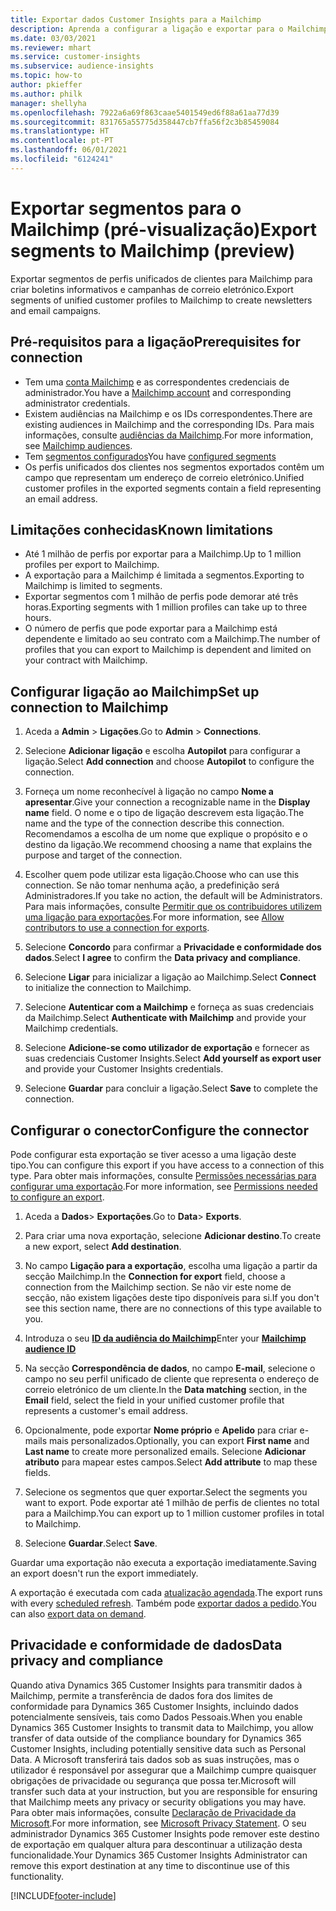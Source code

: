 ```yaml
---
title: Exportar dados Customer Insights para a Mailchimp
description: Aprenda a configurar a ligação e exportar para o Mailchimp.
ms.date: 03/03/2021
ms.reviewer: mhart
ms.service: customer-insights
ms.subservice: audience-insights
ms.topic: how-to
author: pkieffer
ms.author: philk
manager: shellyha
ms.openlocfilehash: 7922a6a69f863caae5401549ed6f88a61aa77d39
ms.sourcegitcommit: 831765a55775d358447cb7ffa56f2c3b85459084
ms.translationtype: HT
ms.contentlocale: pt-PT
ms.lasthandoff: 06/01/2021
ms.locfileid: "6124241"
---
```

# <a name="export-segments-to-mailchimp-preview"></a><span data-ttu-id="b98cd-103">Exportar segmentos para o Mailchimp (pré-visualização)</span><span class="sxs-lookup"><span data-stu-id="b98cd-103">Export segments to Mailchimp (preview)</span></span>

<span data-ttu-id="b98cd-104">Exportar segmentos de perfis unificados de clientes para Mailchimp para criar boletins informativos e campanhas de correio eletrónico.</span><span class="sxs-lookup"><span data-stu-id="b98cd-104">Export segments of unified customer profiles to Mailchimp to create newsletters and email campaigns.</span></span>

## <a name="prerequisites-for-connection"></a><span data-ttu-id="b98cd-105">Pré-requisitos para a ligação</span><span class="sxs-lookup"><span data-stu-id="b98cd-105">Prerequisites for connection</span></span>

-   <span data-ttu-id="b98cd-106">Tem uma [conta Mailchimp](https://mailchimp.com/) e as correspondentes credenciais de administrador.</span><span class="sxs-lookup"><span data-stu-id="b98cd-106">You have a [Mailchimp account](https://mailchimp.com/) and corresponding administrator credentials.</span></span>
-   <span data-ttu-id="b98cd-107">Existem audiências na Mailchimp e os IDs correspondentes.</span><span class="sxs-lookup"><span data-stu-id="b98cd-107">There are existing audiences in Mailchimp and the corresponding IDs.</span></span> <span data-ttu-id="b98cd-108">Para mais informações, consulte [audiências da Mailchimp](https://mailchimp.com/help/create-audience/).</span><span class="sxs-lookup"><span data-stu-id="b98cd-108">For more information, see [Mailchimp audiences](https://mailchimp.com/help/create-audience/).</span></span>
-   <span data-ttu-id="b98cd-109">Tem [segmentos configurados](segments.md)</span><span class="sxs-lookup"><span data-stu-id="b98cd-109">You have [configured segments](segments.md)</span></span>
-   <span data-ttu-id="b98cd-110">Os perfis unificados dos clientes nos segmentos exportados contêm um campo que representam um endereço de correio eletrónico.</span><span class="sxs-lookup"><span data-stu-id="b98cd-110">Unified customer profiles in the exported segments contain a field representing an email address.</span></span>

## <a name="known-limitations"></a><span data-ttu-id="b98cd-111">Limitações conhecidas</span><span class="sxs-lookup"><span data-stu-id="b98cd-111">Known limitations</span></span>

- <span data-ttu-id="b98cd-112">Até 1 milhão de perfis por exportar para a Mailchimp.</span><span class="sxs-lookup"><span data-stu-id="b98cd-112">Up to 1 million profiles per export to Mailchimp.</span></span>
- <span data-ttu-id="b98cd-113">A exportação para a Mailchimp é limitada a segmentos.</span><span class="sxs-lookup"><span data-stu-id="b98cd-113">Exporting to Mailchimp is limited to segments.</span></span>
- <span data-ttu-id="b98cd-114">Exportar segmentos com 1 milhão de perfis pode demorar até três horas.</span><span class="sxs-lookup"><span data-stu-id="b98cd-114">Exporting segments with 1 million profiles can take up to three hours.</span></span> 
- <span data-ttu-id="b98cd-115">O número de perfis que pode exportar para a Mailchimp está dependente e limitado ao seu contrato com a Mailchimp.</span><span class="sxs-lookup"><span data-stu-id="b98cd-115">The number of profiles that you can export to Mailchimp is dependent and limited on your contract with Mailchimp.</span></span>

## <a name="set-up-connection-to-mailchimp"></a><span data-ttu-id="b98cd-116">Configurar ligação ao Mailchimp</span><span class="sxs-lookup"><span data-stu-id="b98cd-116">Set up connection to Mailchimp</span></span>

1. <span data-ttu-id="b98cd-117">Aceda a **Admin** > **Ligações**.</span><span class="sxs-lookup"><span data-stu-id="b98cd-117">Go to **Admin** > **Connections**.</span></span>

1. <span data-ttu-id="b98cd-118">Selecione **Adicionar ligação** e escolha **Autopilot** para configurar a ligação.</span><span class="sxs-lookup"><span data-stu-id="b98cd-118">Select **Add connection** and choose **Autopilot** to configure the connection.</span></span>

1. <span data-ttu-id="b98cd-119">Forneça um nome reconhecível à ligação no campo **Nome a apresentar**.</span><span class="sxs-lookup"><span data-stu-id="b98cd-119">Give your connection a recognizable name in the **Display name** field.</span></span> <span data-ttu-id="b98cd-120">O nome e o tipo de ligação descrevem esta ligação.</span><span class="sxs-lookup"><span data-stu-id="b98cd-120">The name and the type of the connection describe this connection.</span></span> <span data-ttu-id="b98cd-121">Recomendamos a escolha de um nome que explique o propósito e o destino da ligação.</span><span class="sxs-lookup"><span data-stu-id="b98cd-121">We recommend choosing a name that explains the purpose and target of the connection.</span></span>

1. <span data-ttu-id="b98cd-122">Escolher quem pode utilizar esta ligação.</span><span class="sxs-lookup"><span data-stu-id="b98cd-122">Choose who can use this connection.</span></span> <span data-ttu-id="b98cd-123">Se não tomar nenhuma ação, a predefinição será Administradores.</span><span class="sxs-lookup"><span data-stu-id="b98cd-123">If you take no action, the default will be Administrators.</span></span> <span data-ttu-id="b98cd-124">Para mais informações, consulte [Permitir que os contribuidores utilizem uma ligação para exportações](connections.md#allow-contributors-to-use-a-connection-for-exports).</span><span class="sxs-lookup"><span data-stu-id="b98cd-124">For more information, see [Allow contributors to use a connection for exports](connections.md#allow-contributors-to-use-a-connection-for-exports).</span></span>

1. <span data-ttu-id="b98cd-125">Selecione **Concordo** para confirmar a **Privacidade e conformidade dos dados**.</span><span class="sxs-lookup"><span data-stu-id="b98cd-125">Select **I agree** to confirm the **Data privacy and compliance**.</span></span>

1. <span data-ttu-id="b98cd-126">Selecione **Ligar** para inicializar a ligação ao Mailchimp.</span><span class="sxs-lookup"><span data-stu-id="b98cd-126">Select **Connect** to initialize the connection to Mailchimp.</span></span>

1. <span data-ttu-id="b98cd-127">Selecione **Autenticar com a Mailchimp** e forneça as suas credenciais da Mailchimp.</span><span class="sxs-lookup"><span data-stu-id="b98cd-127">Select **Authenticate with Mailchimp** and provide your Mailchimp credentials.</span></span>

1. <span data-ttu-id="b98cd-128">Selecione **Adicione-se como utilizador de exportação** e fornecer as suas credenciais Customer Insights.</span><span class="sxs-lookup"><span data-stu-id="b98cd-128">Select **Add yourself as export user** and provide your Customer Insights credentials.</span></span>

1. <span data-ttu-id="b98cd-129">Selecione **Guardar** para concluir a ligação.</span><span class="sxs-lookup"><span data-stu-id="b98cd-129">Select **Save** to complete the connection.</span></span> 

## <a name="configure-the-connector"></a><span data-ttu-id="b98cd-130">Configurar o conector</span><span class="sxs-lookup"><span data-stu-id="b98cd-130">Configure the connector</span></span>

<span data-ttu-id="b98cd-131">Pode configurar esta exportação se tiver acesso a uma ligação deste tipo.</span><span class="sxs-lookup"><span data-stu-id="b98cd-131">You can configure this export if you have access to a connection of this type.</span></span> <span data-ttu-id="b98cd-132">Para obter mais informações, consulte [Permissões necessárias para configurar uma exportação](export-destinations.md#set-up-a-new-export).</span><span class="sxs-lookup"><span data-stu-id="b98cd-132">For more information, see [Permissions needed to configure an export](export-destinations.md#set-up-a-new-export).</span></span>

1. <span data-ttu-id="b98cd-133">Aceda a **Dados**> **Exportações**.</span><span class="sxs-lookup"><span data-stu-id="b98cd-133">Go to **Data**> **Exports**.</span></span>

1. <span data-ttu-id="b98cd-134">Para criar uma nova exportação, selecione **Adicionar destino**.</span><span class="sxs-lookup"><span data-stu-id="b98cd-134">To create a new export, select **Add destination**.</span></span>

1. <span data-ttu-id="b98cd-135">No campo **Ligação para a exportação**, escolha uma ligação a partir da secção Mailchimp.</span><span class="sxs-lookup"><span data-stu-id="b98cd-135">In the **Connection for export** field, choose a connection from the Mailchimp section.</span></span> <span data-ttu-id="b98cd-136">Se não vir este nome de secção, não existem ligações deste tipo disponíveis para si.</span><span class="sxs-lookup"><span data-stu-id="b98cd-136">If you don't see this section name, there are no connections of this type available to you.</span></span>

1. <span data-ttu-id="b98cd-137">Introduza o seu **[ID da audiência do Mailchimp](https://mailchimp.com/help/find-audience-id/)**</span><span class="sxs-lookup"><span data-stu-id="b98cd-137">Enter your **[Mailchimp audience ID](https://mailchimp.com/help/find-audience-id/)**</span></span>

3. <span data-ttu-id="b98cd-138">Na secção **Correspondência de dados**, no campo **E-mail**, selecione o campo no seu perfil unificado de cliente que representa o endereço de correio eletrónico de um cliente.</span><span class="sxs-lookup"><span data-stu-id="b98cd-138">In the **Data matching** section, in the **Email** field, select the field in your unified customer profile that represents a customer's email address.</span></span> 

1. <span data-ttu-id="b98cd-139">Opcionalmente, pode exportar **Nome próprio** e **Apelido** para criar e-mails mais personalizados.</span><span class="sxs-lookup"><span data-stu-id="b98cd-139">Optionally, you can export **First name** and **Last name** to create more personalized emails.</span></span> <span data-ttu-id="b98cd-140">Selecione **Adicionar atributo** para mapear estes campos.</span><span class="sxs-lookup"><span data-stu-id="b98cd-140">Select **Add attribute** to map these fields.</span></span>

1. <span data-ttu-id="b98cd-141">Selecione os segmentos que quer exportar.</span><span class="sxs-lookup"><span data-stu-id="b98cd-141">Select the segments you want to export.</span></span> <span data-ttu-id="b98cd-142">Pode exportar até 1 milhão de perfis de clientes no total para a Mailchimp.</span><span class="sxs-lookup"><span data-stu-id="b98cd-142">You can export up to 1 million customer profiles in total to Mailchimp.</span></span>

1. <span data-ttu-id="b98cd-143">Selecione **Guardar**.</span><span class="sxs-lookup"><span data-stu-id="b98cd-143">Select **Save**.</span></span>

<span data-ttu-id="b98cd-144">Guardar uma exportação não executa a exportação imediatamente.</span><span class="sxs-lookup"><span data-stu-id="b98cd-144">Saving an export doesn't run the export immediately.</span></span>

<span data-ttu-id="b98cd-145">A exportação é executada com cada [atualização agendada](system.md#schedule-tab).</span><span class="sxs-lookup"><span data-stu-id="b98cd-145">The export runs with every [scheduled refresh](system.md#schedule-tab).</span></span> <span data-ttu-id="b98cd-146">Também pode [exportar dados a pedido](export-destinations.md#run-exports-on-demand).</span><span class="sxs-lookup"><span data-stu-id="b98cd-146">You can also [export data on demand](export-destinations.md#run-exports-on-demand).</span></span> 

## <a name="data-privacy-and-compliance"></a><span data-ttu-id="b98cd-147">Privacidade e conformidade de dados</span><span class="sxs-lookup"><span data-stu-id="b98cd-147">Data privacy and compliance</span></span>

<span data-ttu-id="b98cd-148">Quando ativa Dynamics 365 Customer Insights para transmitir dados à Mailchimp, permite a transferência de dados fora dos limites de conformidade para Dynamics 365 Customer Insights, incluindo dados potencialmente sensíveis, tais como Dados Pessoais.</span><span class="sxs-lookup"><span data-stu-id="b98cd-148">When you enable Dynamics 365 Customer Insights to transmit data to Mailchimp, you allow transfer of data outside of the compliance boundary for Dynamics 365 Customer Insights, including potentially sensitive data such as Personal Data.</span></span> <span data-ttu-id="b98cd-149">A Microsoft transferirá tais dados sob as suas instruções, mas o utilizador é responsável por assegurar que a Mailchimp cumpre quaisquer obrigações de privacidade ou segurança que possa ter.</span><span class="sxs-lookup"><span data-stu-id="b98cd-149">Microsoft will transfer such data at your instruction, but you are responsible for ensuring that Mailchimp meets any privacy or security obligations you may have.</span></span> <span data-ttu-id="b98cd-150">Para obter mais informações, consulte [Declaração de Privacidade da Microsoft](https://go.microsoft.com/fwlink/?linkid=396732).</span><span class="sxs-lookup"><span data-stu-id="b98cd-150">For more information, see [Microsoft Privacy Statement](https://go.microsoft.com/fwlink/?linkid=396732).</span></span>
<span data-ttu-id="b98cd-151">O seu administrador Dynamics 365 Customer Insights pode remover este destino de exportação em qualquer altura para descontinuar a utilização desta funcionalidade.</span><span class="sxs-lookup"><span data-stu-id="b98cd-151">Your Dynamics 365 Customer Insights Administrator can remove this export destination at any time to discontinue use of this functionality.</span></span>

[!INCLUDE[footer-include](../includes/footer-banner.md)]
